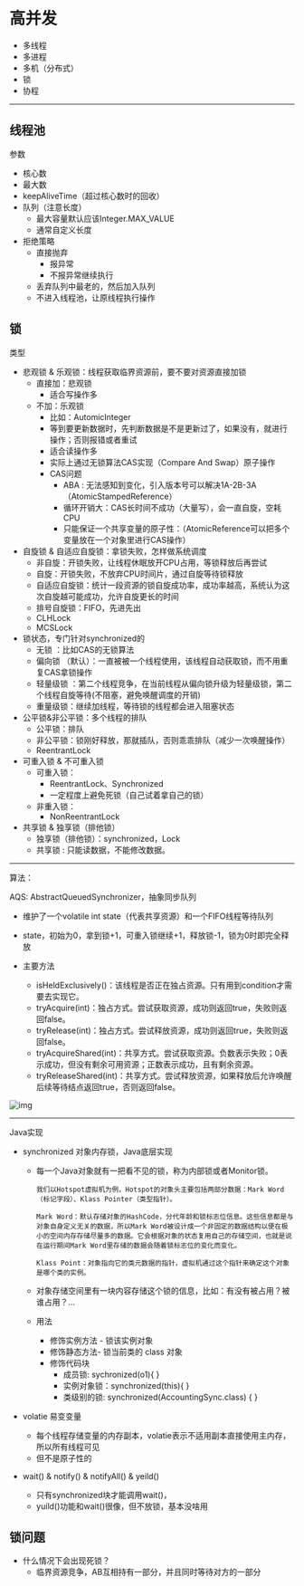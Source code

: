 # 高并发



- 多线程
- 多进程
- 多机（分布式）
- 锁
- 协程

---

## 线程池

参数

- 核心数
- 最大数
- keepAliveTime（超过核心数时的回收）
- 队列（注意长度）
  - 最大容量默认应该Integer.MAX_VALUE
  - 通常自定义长度
- 拒绝策略
  - 直接抛弃
    - 报异常
    - 不报异常继续执行
  - 丢弃队列中最老的，然后加入队列
  - 不进入线程池，让原线程执行操作





## 锁

类型

- 悲观锁 & 乐观锁：线程获取临界资源前，要不要对资源直接加锁
  - 直接加：悲观锁
    - 适合写操作多
  - 不加：乐观锁 
    - 比如：AutomicInteger
    - 等到要更新数据时，先判断数据是不是更新过了，如果没有，就进行操作；否则报错或者重试
    - 适合读操作多
    - 实际上通过无锁算法CAS实现（Compare And Swap）原子操作
    - CAS问题
      - ABA :  无法感知到变化，引入版本号可以解决1A-2B-3A（AtomicStampedReference）
      - 循环开销大：CAS长时间不成功（大量写），会一直自旋，空耗CPU
      - 只能保证一个共享变量的原子性：（AtomicReference可以把多个变量放在一个对象里进行CAS操作）
- 自旋锁 & 自适应自旋锁：拿锁失败，怎样做系统调度
  - 非自旋：开锁失败，让线程休眠放开CPU占用，等锁释放后再尝试
  - 自旋：开锁失败，不放弃CPU时间片，通过自旋等待锁释放
  - 自适应自旋锁：统计一段资源的锁自旋成功率，成功率越高，系统认为这次自旋越可能成功，允许自旋更长的时间
  - 排号自旋锁：FIFO，先进先出
  - CLHLock
  - MCSLock
- 锁状态，专门针对synchronized的
  - 无锁  ：比如CAS的无锁算法
  - 偏向锁 （默认）：一直被被一个线程使用，该线程自动获取锁，而不用重复CAS拿锁操作
  - 轻量级锁  ：第二个线程竞争，在当前线程从偏向锁升级为轻量级锁，第二个线程自旋等待(不阻塞，避免唤醒调度的开销)
  - 重量级锁：继续加线程，等待锁的线程都会进入阻塞状态
- 公平锁&非公平锁：多个线程的排队
  - 公平锁：排队
  - 非公平锁：锁刚好释放，那就插队，否则乖乖排队（减少一次唤醒操作）
  - ReentrantLock
- 可重入锁 & 不可重入锁
  - 可重入锁：
    - ReentrantLock、Synchronized 
    - 一定程度上避免死锁（自己试着拿自己的锁）
  - 非重入锁：
    - NonReentrantLock
- 共享锁 & 独享锁（排他锁）
  - 独享锁（排他锁）：synchronized，Lock
  - 共享锁 : 只能读数据，不能修改数据。

---

算法：

AQS: AbstractQueuedSynchronizer，抽象同步队列

- 维护了一个volatile int state（代表共享资源）和一个FIFO线程等待队列

- state，初始为0，拿到锁+1，可重入锁继续+1，释放锁-1，锁为0时即完全释放
- 主要方法
  - isHeldExclusively()：该线程是否正在独占资源。只有用到condition才需要去实现它。
  - tryAcquire(int)：独占方式。尝试获取资源，成功则返回true，失败则返回false。
  - tryRelease(int)：独占方式。尝试释放资源，成功则返回true，失败则返回false。
  - tryAcquireShared(int)：共享方式。尝试获取资源。负数表示失败；0表示成功，但没有剩余可用资源；正数表示成功，且有剩余资源。
  - tryReleaseShared(int)：共享方式。尝试释放资源，如果释放后允许唤醒后续等待结点返回true，否则返回false。

![img](https://images2015.cnblogs.com/blog/721070/201705/721070-20170504110246211-10684485.png)





---



Java实现

- synchronized 对象内存锁，Java底层实现

  - 每一个Java对象就有一把看不见的锁，称为内部锁或者Monitor锁。

    ```我们以Hotspot虚拟机为例，Hotspot的对象头主要包括两部分数据：Mark Word（标记字段）、Klass Pointer（类型指针）。
    我们以Hotspot虚拟机为例，Hotspot的对象头主要包括两部分数据：Mark Word（标记字段）、Klass Pointer（类型指针）。
    
    Mark Word：默认存储对象的HashCode，分代年龄和锁标志位信息。这些信息都是与对象自身定义无关的数据，所以Mark Word被设计成一个非固定的数据结构以便在极小的空间内存存储尽量多的数据。它会根据对象的状态复用自己的存储空间，也就是说在运行期间Mark Word里存储的数据会随着锁标志位的变化而变化。
    
    Klass Point：对象指向它的类元数据的指针，虚拟机通过这个指针来确定这个对象是哪个类的实例。
    ```

  - 对象存储空间里有一块内容存储这个锁的信息，比如：有没有被占用？被谁占用？...

  - 用法

    - 修饰实例方法 - 锁该实例对象
    - 修饰静态方法-  锁当前类的 class 对象
    - 修饰代码块
      - 成员锁: sychronized(o1){ }
      - 实例对象锁：synchronized(this){ }
      - 类级别的锁:  synchronized(AccountingSync.class) { }

- volatie 易变变量
  
  - 每个线程存储变量的内存副本，volatie表示不适用副本直接使用主内存，所以所有线程可见
  - 但不是原子性的
  
- wait() & notify() & notifyAll() & yeild()

  - 只有synchronized块才能调用wait()，
  - yuild()功能和wait()很像，但不放锁，基本没啥用



## 锁问题

- 什么情况下会出现死锁？
  - 临界资源竞争，AB互相持有一部分，并且同时等待对方的一部分

